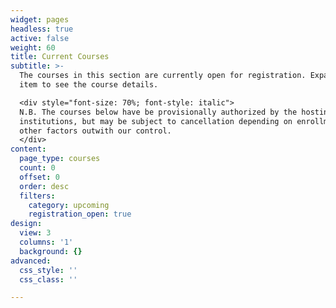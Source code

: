 ```yaml
---
widget: pages
headless: true
active: false
weight: 60
title: Current Courses
subtitle: >-
  The courses in this section are currently open for registration. Expand each
  item to see the course details.

  <div style="font-size: 70%; font-style: italic">
  N.B. The courses below have be provisionally authorized by the hosting
  institutions, but may be subject to cancellation depending on enrollment and
  other factors outwith our control.
  </div>
content:
  page_type: courses
  count: 0
  offset: 0
  order: desc
  filters:
    category: upcoming
    registration_open: true
design:
  view: 3
  columns: '1'
  background: {}
advanced:
  css_style: ''
  css_class: ''

---
```

